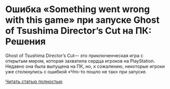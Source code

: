 # Ошибка «Something went wrong with this game» при запуске Ghost of Tsushima Director’s Cut на ПК: Решения



Ghost of Tsushima Director’s Cut— это приключенческая игра с открытым миром, которая захватила сердца игроков на PlayStation. Недавно она была выпущена на ПК, но, к сожалению, некоторые игроки уже столкнулись с ошибкой «Что-то пошло не так» при запуске.

[Читать статью полностью](https://xyberbara.com/gaming/something-went-wrong-with-this-game-ghost-of-tsushima/)

